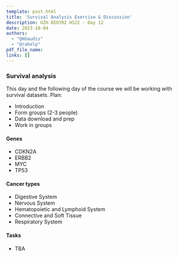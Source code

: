 ```yaml
---
template: post.html
title: 'Survival Analysis Exercise & Discussion'
description: UZH BIO392 HS22 - Day 12
date: 2023-10-04
authors:
  - "@mbaudis"
  - "@rahelp"
pdf_file_name: 
links: []
---
```


### Survival analysis

This day and the following day of the course we will be working with survival datasets. 
Plan:

* Introduction 
* Form groups (2-3 people)
* Data download and prep
* Work in groups

<!--more-->

#### Genes

- CDKN2A
- ERBB2
- MYC
- TP53

#### Cancer types

- Digestive System
- Nervous System
- Hematopoietic and Lymphoid System
- Connective and Soft Tissue
- Respiratory System

#### Tasks

* TBA

